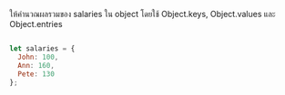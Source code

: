 ให้คำนวณผลรวมของ salaries ใน object โดยใช้ Object.keys, Object.values และ Object.entries


``` js

let salaries = {
  John: 100,
  Ann: 160,
  Pete: 130
};


```
